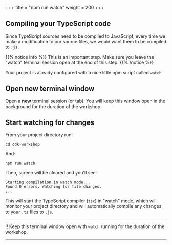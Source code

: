 +++
title = "npm run watch"
weight = 200
+++

## Compiling your TypeScript code

Since TypeScript sources need to be compiled to JavaScript, every time we make a
modification to our source files, we would want them to be compiled to `.js`.

{{% notice info %}} This is an important step. Make sure you leave the "watch"
terminal session open at the end of this step. {{% /notice %}}

Your project is already configured with a nice little npm script called `watch`.

## Open new terminal window

Open a __new__ terminal session (or tab). You will keep this window open in the
background for the duration of the workshop.

## Start watching for changes

From your project directory run:

```console
cd cdk-workshop
```

And:

```console
npm run watch
```

Then, screen will be cleared and you'll see:

```
Starting compilation in watch mode...
Found 0 errors. Watching for file changes.
...
```

This will start the TypeScript compiler (`tsc`) in "watch" mode, which will
monitor your project directory and will automatically compile any changes to
your `.ts` files to `.js`.

----

‼️ Keep this terminal window open with `watch` running for the duration of the workshop.

----
